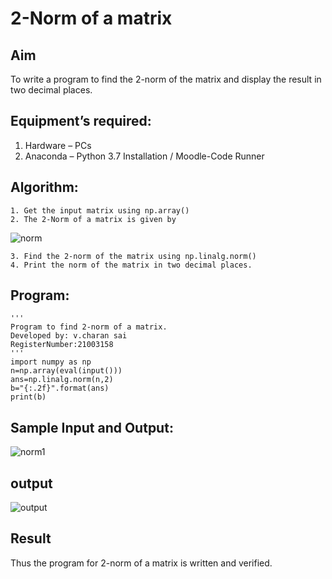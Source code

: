 # 2-Norm of a matrix
## Aim
To write a program to find the 2-norm of the matrix and display the result in two decimal places.
## Equipment’s required:
1.	Hardware – PCs
2.	Anaconda – Python 3.7 Installation / Moodle-Code Runner
## Algorithm:
	1. Get the input matrix using np.array()
	2. The 2-Norm of a matrix is given by 
![norm](./normeqn1.jpg)
    
    3. Find the 2-norm of the matrix using np.linalg.norm()
	4. Print the norm of the matrix in two decimal places.
## Program:
```
'''
Program to find 2-norm of a matrix.
Developed by: v.charan sai
RegisterNumber:21003158 
'''
import numpy as np
n=np.array(eval(input()))
ans=np.linalg.norm(n,2)
b="{:.2f}".format(ans)
print(b)

```
## Sample Input and Output:
![norm1](./input.jpg)

## output 
![output]()

## Result
Thus the program for 2-norm of a matrix is written and verified.
